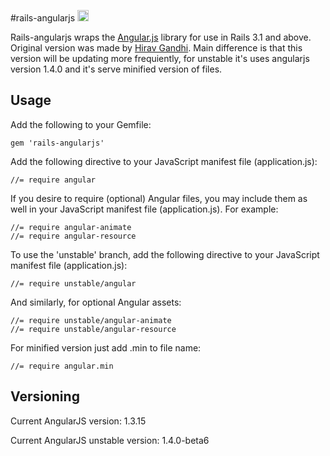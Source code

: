#rails-angularjs <a href="http://badge.fury.io/gh/alexkpek%2Frails-angularjs"><img src="https://badge.fury.io/gh/alexkpek%2Frails-angularjs.svg" alt="GitHub version" height="18"></a>

Rails-angularjs wraps the [Angular.js](http://angularjs.org) library for use in Rails 3.1 and above. Original version was made by [Hirav Gandhi](https://github.com/hiravgandhi/angularjs-rails). Main difference is that this version will be updating more frequiently, for unstable it's uses angularjs version 1.4.0 and it's serve minified version of files.

## Usage

Add the following to your Gemfile:

    gem 'rails-angularjs'

Add the following directive to your JavaScript manifest file (application.js):

    //= require angular

If you desire to require (optional) Angular files, you may include them as well in your JavaScript manifest file (application.js). For example:

    //= require angular-animate
    //= require angular-resource

To use the 'unstable' branch, add the following directive to your JavaScript manifest file (application.js):

    //= require unstable/angular

And similarly, for optional Angular assets:

    //= require unstable/angular-animate
    //= require unstable/angular-resource

For minified version just add .min to file name:

    //= require angular.min

## Versioning

Current AngularJS version: 1.3.15

Current AngularJS unstable version: 1.4.0-beta6
